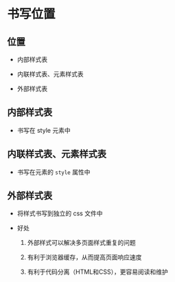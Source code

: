 # 书写位置

## 位置

+ 内部样式表

+ 内联样式表、元素样式表

+ 外部样式表

## 内部样式表

+ 书写在 style 元素中

## 内联样式表、元素样式表

+ 书写在元素的 `style` 属性中

## 外部样式表

+ 将样式书写到独立的 css 文件中

+ 好处

    1. 外部样式可以解决多页面样式重复的问题

    2. 有利于浏览器缓存，从而提高页面响应速度

    3. 有利于代码分离（HTML和CSS），更容易阅读和维护
